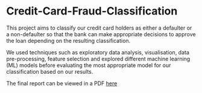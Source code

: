 # Credit-Card-Fraud-Classification

This project aims to classify our credit card holders as either a defaulter or a non-defaulter so that the bank can make appropriate decisions to approve the loan depending on the resulting classification.

We used techniques such as exploratory data analysis, visualisation, data pre-processing, feature selection and explored different machine learning (ML) models before evaluating the most appropriate model for our classification based on our results.

The final report can be viewed in a PDF [here](https://github.com/xbrianlong/Credit-Card-Fraud-Classification/blob/main/report.pdf)
